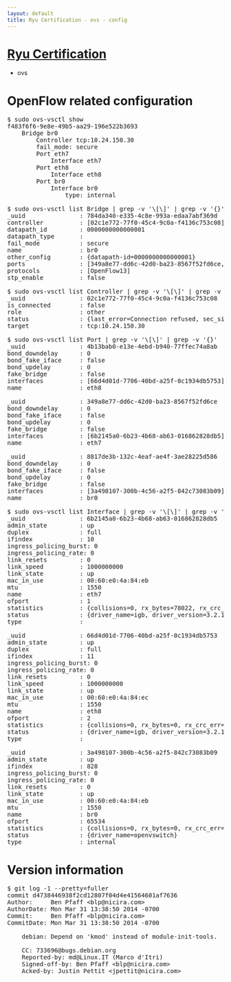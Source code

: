 ```yaml
---
layout: default
title: Ryu Certification - ovs - config
---
```

# [Ryu Certification](http://osrg.github.io/ryu/certification.html)
* ovs 

# OpenFlow related configuration
<pre>
$ sudo ovs-vsctl show
f483f6f6-9e8e-49b5-aa29-196e522b3693
    Bridge br0
        Controller tcp:10.24.150.30
        fail_mode: secure
        Port eth7
            Interface eth7
        Port eth8
            Interface eth8
        Port br0
            Interface br0
                type: internal

$ sudo ovs-vsctl list Bridge | grep -v '\[\]' | grep -v '{}'
_uuid               : 784da340-e335-4c8e-993a-edaa7abf369d
controller          : [02c1e772-77f0-45c4-9c0a-f4136c753c08]
datapath_id         : 0000000000000001
datapath_type       : 
fail_mode           : secure
name                : br0
other_config        : {datapath-id=0000000000000001}
ports               : [349a8e77-dd6c-42d0-ba23-8567f52fd6ce, 4b13bab0-e13e-4ebd-b940-77ffec74a8ab, 8817de3b-132c-4eaf-ae4f-3ae28225d586]
protocols           : [OpenFlow13]
stp_enable          : false

$ sudo ovs-vsctl list Controller | grep -v '\[\]' | grep -v '{}'
_uuid               : 02c1e772-77f0-45c4-9c0a-f4136c753c08
is_connected        : false
role                : other
status              : {last_error=Connection refused, sec_since_connect=15, sec_since_disconnect=0, state=BACKOFF}
target              : tcp:10.24.150.30

$ sudo ovs-vsctl list Port | grep -v '\[\]' | grep -v '{}'
_uuid               : 4b13bab0-e13e-4ebd-b940-77ffec74a8ab
bond_downdelay      : 0
bond_fake_iface     : false
bond_updelay        : 0
fake_bridge         : false
interfaces          : [66d4d01d-7706-40bd-a25f-0c1934db5753]
name                : eth8

_uuid               : 349a8e77-dd6c-42d0-ba23-8567f52fd6ce
bond_downdelay      : 0
bond_fake_iface     : false
bond_updelay        : 0
fake_bridge         : false
interfaces          : [6b2145a0-6b23-4b68-ab63-016862828db5]
name                : eth7

_uuid               : 8817de3b-132c-4eaf-ae4f-3ae28225d586
bond_downdelay      : 0
bond_fake_iface     : false
bond_updelay        : 0
fake_bridge         : false
interfaces          : [3a498107-300b-4c56-a2f5-842c73083b09]
name                : br0

$ sudo ovs-vsctl list Interface | grep -v '\[\]' | grep -v '{}'
_uuid               : 6b2145a0-6b23-4b68-ab63-016862828db5
admin_state         : up
duplex              : full
ifindex             : 10
ingress_policing_burst: 0
ingress_policing_rate: 0
link_resets         : 0
link_speed          : 1000000000
link_state          : up
mac_in_use          : 00:60:e0:4a:84:eb
mtu                 : 1550
name                : eth7
ofport              : 1
statistics          : {collisions=0, rx_bytes=78022, rx_crc_err=0, rx_dropped=0, rx_errors=0, rx_frame_err=0, rx_over_err=0, rx_packets=799, tx_bytes=0, tx_dropped=0, tx_errors=0, tx_packets=0}
status              : {driver_name=igb, driver_version=3.2.10-k, firmware_version=3.10-0}
type                : 

_uuid               : 66d4d01d-7706-40bd-a25f-0c1934db5753
admin_state         : up
duplex              : full
ifindex             : 11
ingress_policing_burst: 0
ingress_policing_rate: 0
link_resets         : 0
link_speed          : 1000000000
link_state          : up
mac_in_use          : 00:60:e0:4a:84:ec
mtu                 : 1550
name                : eth8
ofport              : 2
statistics          : {collisions=0, rx_bytes=0, rx_crc_err=0, rx_dropped=0, rx_errors=0, rx_frame_err=0, rx_over_err=0, rx_packets=0, tx_bytes=19445, tx_dropped=0, tx_errors=0, tx_packets=208}
status              : {driver_name=igb, driver_version=3.2.10-k, firmware_version=3.10-0}
type                : 

_uuid               : 3a498107-300b-4c56-a2f5-842c73083b09
admin_state         : up
ifindex             : 828
ingress_policing_burst: 0
ingress_policing_rate: 0
link_resets         : 0
link_state          : up
mac_in_use          : 00:60:e0:4a:84:eb
mtu                 : 1550
name                : br0
ofport              : 65534
statistics          : {collisions=0, rx_bytes=0, rx_crc_err=0, rx_dropped=0, rx_errors=0, rx_frame_err=0, rx_over_err=0, rx_packets=0, tx_bytes=0, tx_dropped=0, tx_errors=0, tx_packets=0}
status              : {driver_name=openvswitch}
type                : internal
</pre>

# Version information
<pre>
$ git log -1 --pretty=fuller
commit d4738446938f2cd12807f04d4e41564601af7636
Author:     Ben Pfaff &lt;blp@nicira.com&gt;
AuthorDate: Mon Mar 31 13:38:50 2014 -0700
Commit:     Ben Pfaff &lt;blp@nicira.com&gt;
CommitDate: Mon Mar 31 13:38:50 2014 -0700

    debian: Depend on 'kmod' instead of module-init-tools.
    
    CC: 733696@bugs.debian.org
    Reported-by: md@Linux.IT (Marco d'Itri)
    Signed-off-by: Ben Pfaff &lt;blp@nicira.com&gt;
    Acked-by: Justin Pettit &lt;jpettit@nicira.com&gt;
</pre>
